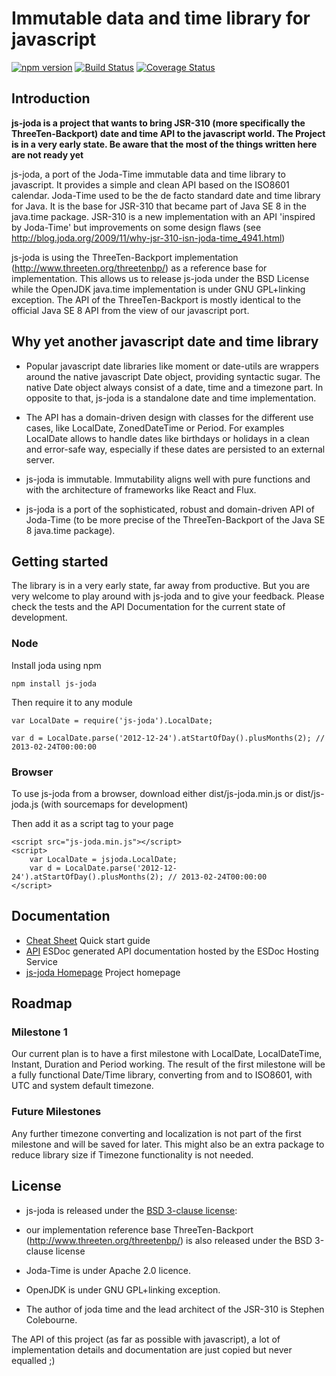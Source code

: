 Immutable data and time library for javascript
=============================================

[![npm version](https://badge.fury.io/js/js-joda.svg)](https://badge.fury.io/js/js-joda)
[![Build Status](https://travis-ci.org/pithu/js-joda.svg)](https://travis-ci.org/pithu/js-joda)
[![Coverage Status](https://coveralls.io/repos/pithu/js-joda/badge.svg?branch=master&service=github)](https://coveralls.io/github/pithu/js-joda?branch=master)

## Introduction

**js-joda is a project that wants to bring JSR-310 (more specifically the ThreeTen-Backport) date and time API to the javascript world. 
The Project is in a very early state. 
Be aware that the most of the things written here are not ready yet** 

js-joda, a port of the Joda-Time immutable data and time library to javascript. 
It provides a simple and clean API based on the ISO8601 calendar.
Joda-Time used to be the de facto standard date and time library for Java. It is the base for JSR-310 that became part of Java SE 8 in the java.time package.
JSR-310 is a new implementation with an API 'inspired by Joda-Time' but improvements on some design flaws (see http://blog.joda.org/2009/11/why-jsr-310-isn-joda-time_4941.html)

js-joda is using the ThreeTen-Backport implementation (http://www.threeten.org/threetenbp/) as a reference base for implementation. 
This allows us to release js-joda under the BSD License while the OpenJDK java.time implementation is under GNU GPL+linking exception. 
The API of the ThreeTen-Backport is mostly identical to the official Java SE 8 API from the view of our javascript port.

## Why yet another javascript date and time library

+ Popular javascript date libraries like moment or date-utils are wrappers around the native javascript Date object, 
providing syntactic sugar. The native Date object always consist of a date, time and a timezone part. 
In opposite to that, js-joda is a standalone date and time implementation. 

+ The API has a domain-driven design with classes for the different use cases, like LocalDate, ZonedDateTime or Period.
For examples LocalDate allows to handle dates like birthdays or holidays in a clean and error-safe way, 
especially if these dates are persisted to an external server.

+ js-joda is immutable. Immutability aligns well with pure functions and
with the architecture of frameworks like React and Flux. 

+ js-joda is a port of the sophisticated, robust and domain-driven API of Joda-Time (to be more precise of the ThreeTen-Backport of the Java SE 8 java.time package).

## Getting started

The library is in a very early state, far away from productive. 
But you are very welcome to play around with js-joda and to give your feedback. 
Please check the tests and the API Documentation for the current state of development.

### Node

Install joda using npm

    npm install js-joda

Then require it to any module
 
    var LocalDate = require('js-joda').LocalDate;
    
    var d = LocalDate.parse('2012-12-24').atStartOfDay().plusMonths(2); // 2013-02-24T00:00:00
     
### Browser

To use js-joda from a browser, download either dist/js-joda.min.js or dist/js-joda.js (with sourcemaps for development) 

Then add it as a script tag to your page

    <script src="js-joda.min.js"></script>
    <script>
        var LocalDate = jsjoda.LocalDate;
        var d = LocalDate.parse('2012-12-24').atStartOfDay().plusMonths(2); // 2013-02-24T00:00:00
    </script>
     
## Documentation

+ [Cheat Sheet](CheatSheet.md) Quick start guide 
+ [API](https://doc.esdoc.org/github.com/pithu/js-joda/) ESDoc generated API documentation hosted by the ESDoc Hosting Service
+ [js-joda Homepage](http://pithu.github.io/js-joda/) Project homepage

## Roadmap

### Milestone 1
Our current plan is to have a first milestone with LocalDate, LocalDateTime, Instant, Duration and Period working. 
The result of the first milestone will be a fully functional Date/Time library, converting from and to ISO8601, with UTC and system default timezone. 

### Future Milestones

Any further timezone converting and localization is not part of the first milestone and will be saved for later. This might also be an extra package
 to reduce library size if Timezone functionality is not needed.

## License

+ js-joda is released under the [BSD 3-clause license](LICENSE.md):

+ our implementation reference base ThreeTen-Backport (http://www.threeten.org/threetenbp/) is also released under the BSD 3-clause license

+ Joda-Time is under Apache 2.0 licence.

+ OpenJDK is under GNU GPL+linking exception.

+ The author of joda time and the lead architect of the JSR-310 is Stephen Colebourne. 

The API of this project (as far as possible with javascript), a lot of implementation details and documentation 
are just copied but never equalled ;)



